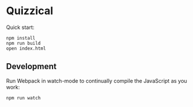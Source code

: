 # Quizzical

Quick start:

```shell
npm install
npm run build
open index.html
````

## Development

Run Webpack in watch-mode to continually compile the JavaScript as you work:

```shell
npm run watch
```

